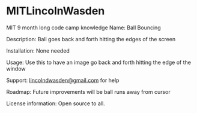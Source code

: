 # MITLincolnWasden
MIT 9 month long code camp knowledge
Name: Ball Bouncing 

Description: Ball goes back and forth hitting the edges of the screen

Installation: None needed

Usage: Use this to have an image go back and forth hitting the edge of the window

Support: lincolndwasden@gmail.com for help

Roadmap: Future improvements will be ball runs away from cursor

License information: Open source to all.
